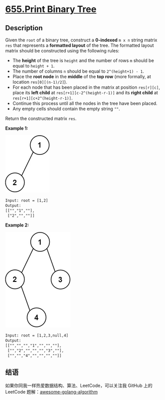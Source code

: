 # [655.Print Binary Tree][title]

## Description
Given the `root` of a binary tree, construct a **0-indexed** `m x n` string matrix `res` that represents a **formatted layout** of the tree. The formatted layout matrix should be constructed using the following rules:

- The **height** of the tree is `height` and the number of rows `m` should be equal to `height + 1`.
- The number of columns `n` should be equal to `2^(height+1) - 1`.
- Place the **root node** in the **middle** of the **top row** (more formally, at location `res[0][(n-1)/2]`).
- For each node that has been placed in the matrix at position `res[r][c]`, place its **left child** at `res[r+1][c-2^(height-r-1)]` and its **right child** at `res[r+1][c+2^(height-r-1)]`.
- Continue this process until all the nodes in the tree have been placed.
- Any empty cells should contain the empty string `""`.

Return the constructed matrix `res`.

**Example 1:**  

![1](./print1-tree.jpeg)

```
Input: root = [1,2]
Output: 
[["","1",""],
 ["2","",""]]
```

**Example 2:**  

![2](./print2-tree.jpeg)

```
Input: root = [1,2,3,null,4]
Output: 
[["","","","1","","",""],
 ["","2","","","","3",""],
 ["","","4","","","",""]]
```

## 结语

如果你同我一样热爱数据结构、算法、LeetCode，可以关注我 GitHub 上的 LeetCode 题解：[awesome-golang-algorithm][me]

[title]: https://leetcode.com/problems/print-binary-tree/
[me]: https://github.com/kylesliu/awesome-golang-algorithm
